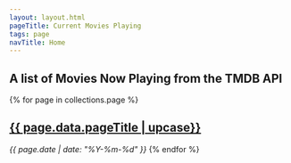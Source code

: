 ```yaml
---
layout: layout.html
pageTitle: Current Movies Playing 
tags: page
navTitle: Home
---
```


## A list of Movies Now Playing from the TMDB API

<div class="stories"></div>


{% for page in collections.page %}

  <h2><a href="{{ page.url }}">{{ page.data.pageTitle | upcase}}</a></h2>
  <em>{{ page.date | date: "%Y-%m-%d" }}</em>
{% endfor %}
